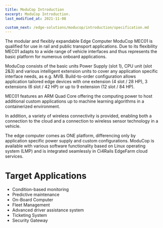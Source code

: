 ```yaml
---
title: ModuCop Introduction
excerpt: ModuCop Introduction.
last_modified_at: 2021-11-08

custom_next: /edge-solutions/moducop/introduction/specification.md
---
```


The modular and flexibly expandable Edge Computer ModuCop MEC01 is qualified for use in rail and public transport applications. Due to its flexibility MEC01 adapts to a wide range of vehicle interfaces and thus represents the basic platform for numerous onboard applications.

ModuCop consists of the basic units Power Supply (slot 1), CPU unit (slot 2&3) and various intelligent extension units to cover any application specific interface needs, as e.g. MVB. Build-to-order configuration allows application tailored edge devices with one extension (4 slot / 28 HP), 3 extensions (6 slot / 42 HP) or up to 9 extension (12 slot / 84 HP).

MEC01 features an ARM Quad Core offering the computing power to host additional custom applications up to machine learning algorithms in a containerized environment. 

In addition, a variety of wireless connectivity is provided, enabling both a connection to the cloud and a connection to wireless sensor technology in a vehicle. 

The edge computer comes as ONE platform, differencing only by application specific power supply and custom configurations. ModuCop is available with various software functionality based on Linux operating system (LMP) and is integrated seamlessly in Ci4Rails EdgeFarm cloud services.

# Target Applications

* Condition-based monitoring 
* Predictive maintenance
* On-Board Computer
* Fleet Management 
* Advanced driver assistance system
* Ticketing System
* Security Gateway